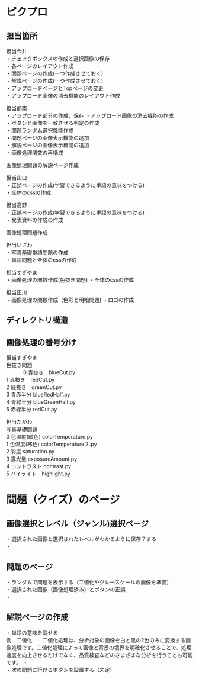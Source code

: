 # ピクプロ

## 担当箇所

担当今井<br>
・チェックボックスの作成と選択画像の保存<br>
・各ページのレイアウト作成<br>
・問題ページの作成(一つ作成させておく)<br>
・解説ページの作成(一つ作成させておく)<br>
・アップロードページとTopページの変更<br>
・アップロード画像の消去機能のレイアウト作成<br>

担当都築<br>
・アップロード部分の作成、保存
・アップロード画像の消去機能の作成<br>
・ボタンと画像を一致させる判定の作成<br>
・問題ランダム選択機能作成<br>
・問題ページの画像表示機能の追加<br>
・解説ページの画像表示機能の追加<br>
・画像処理関数の再構成<br>

画像処理問題の解説ページ作成

担当山口<br>
・正誤ページの作成(学習できるように単語の意味をつける)<br>
・全体のcssの作成<br>

担当高野<br>
・正誤ページの作成(学習できるように単語の意味をつける)<br>
・発表資料の作成の作成<br>

画像処理問題作成

担当いざわ<br>
・写真基礎単語問題の作成<br>
・単語問題と全体のcssの作成

担当すぎやま<br>
・画像処理の関数作成(色抜き問題)
・全体のcssの作成

担当田川<br>
・画像処理の関数作成（色彩と明暗問題)
・ロゴの作成

## ディレクトリ構造


## 画像処理の番号分け
担当すぎやま<br>
 色抜き問題<br>　　　
0 青抜き　blueCut.py<br>
1 赤抜き　redCut.py<br>
2 緑抜き　greenCut.py<br>
3 青赤半分 blueRedHalf.py<br>
4 青緑半分 blueGreenHalf.py<br>
5 赤緑半分 redCut.py<br>

担当たがわ<br>
写真基礎問題<br>
0 色温度(暖色)  colorTemperature.py<br>
1 色温度(寒色)  colorTemperature２.py<br>
2 彩度 saturation.py<br>
3 露光量 exposureAmount.py<br>
4 コントラスト contrast.py<br>
5 ハイライト　highlight.py<br>

# 問題（クイズ）のページ
## 画像選択とレベル（ジャンル)選択ページ<br>
・選択された画像と選択されたレベルがわかるように保存？する<br>
・
## 問題のページ<br>
・ランダムで問題を表示する（二値化やグレースケールの画像を準備）<br>
・選択された画像（画像処理済み）とボタンの正誤<br>
・<br>
## 解説ページの作成<br>
・単語の意味を載せる<br>
例　二値化　　二値化処理は、分析対象の画像を白と黒の2色のみに変換する画像処理です。二値化処理によって画像と背景の境界を明確化させることで、処理速度を向上させるだけでなく、品質検査などのさまざまな分析を行うことも可能です。
・<br>
・次の問題に行けるボタンを設置する（未定）



